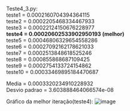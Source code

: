 Teste4_3.py:<br>
teste1 = 0.0002160704394364115<br>
teste2 = 0.0002205468334467933<br>
teste3 = 0.00022124150676228977<br>
**teste4 = 0.00020602533902950193 (melhor)**<br>
teste5 = 0.00046806329654558286<br>
teste6 = 0.00027092162178621033<br>
teste7 = 0.0002513848618525246<br>
teste8 = 0.000855868687109425<br>
teste9 = 0.0002754133724154862<br>
teste10 = 0.00033469895184470687<br>

Media =  0.0003320234910228932<br>
Desvio padrao =  3.603888464066574e-08<br>

Gráfico da melhor iteração(teste4):
![image](https://github.com/user-attachments/assets/fe045682-cf1d-42e2-b495-f160ed902616)
